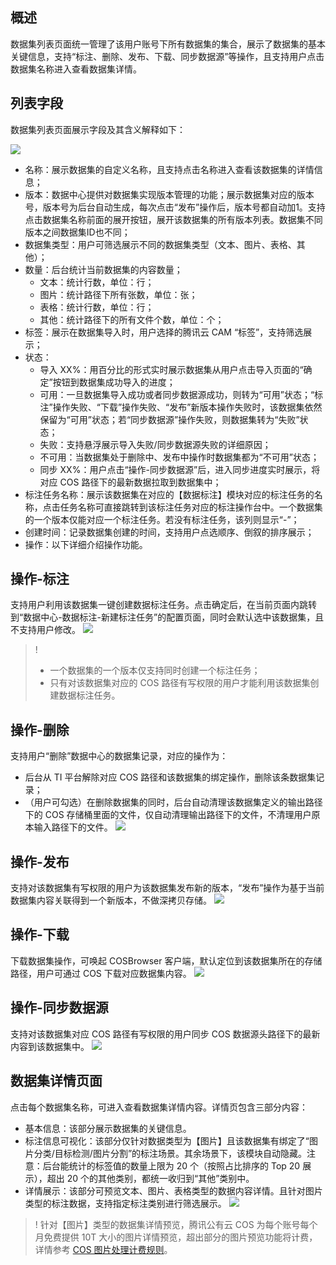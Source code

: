 ## 概述

数据集列表页面统一管理了该用户账号下所有数据集的集合，展示了数据集的基本关键信息，支持“标注、删除、发布、下载、同步数据源”等操作，且支持用户点击数据集名称进入查看数据集详情。



## 列表字段

数据集列表页面展示字段及其含义解释如下：

![](https://qcloudimg.tencent-cloud.cn/raw/e1ced800820c8866971ca64e82bcaf37.png)

- 名称：展示数据集的自定义名称，且支持点击名称进入查看该数据集的详情信息；
- 版本：数据中心提供对数据集实现版本管理的功能；展示数据集对应的版本号，版本号为后台自动生成，每次点击“发布”操作后，版本号都自动加1。支持点击数据集名称前面的展开按钮，展开该数据集的所有版本列表。数据集不同版本之间数据集ID也不同；
- 数据集类型：用户可筛选展示不同的数据集类型（文本、图片、表格、其他）；
- 数量：后台统计当前数据集的内容数量；
  - 文本：统计行数，单位：行；
  - 图片：统计路径下所有张数，单位：张；
  - 表格：统计行数，单位：行；
  - 其他：统计路径下的所有文件个数，单位：个；
- 标签：展示在数据集导入时，用户选择的腾讯云 CAM “标签”，支持筛选展示；
- 状态：
  - 导入 XX%：用百分比的形式实时展示数据集从用户点击导入页面的“确定”按钮到数据集成功导入的进度；
  - 可用：一旦数据集导入成功或者同步数据源成功，则转为“可用”状态；“标注”操作失败、“下载”操作失败、“发布”新版本操作失败时，该数据集依然保留为“可用”状态；若“同步数据源”操作失败，则数据集转为“失败”状态；
  - 失败：支持悬浮展示导入失败/同步数据源失败的详细原因；
  - 不可用：当数据集处于删除中、发布中操作时数据集都为“不可用”状态；
  - 同步 XX%：用户点击“操作-同步数据源”后，进入同步进度实时展示，将对应 COS 路径下的最新数据拉取到数据集中；
- 标注任务名称：展示该数据集在对应的【数据标注】模块对应的标注任务的名称，点击任务名称可直接跳转到该标注任务对应的标注操作台中。一个数据集的一个版本仅能对应一个标注任务。若没有标注任务，该列则显示“-”；
- 创建时间：记录数据集创建的时间，支持用户点选顺序、倒叙的排序展示；
- 操作：以下详细介绍操作功能。



## 操作-标注

支持用户利用该数据集一键创建数据标注任务。点击确定后，在当前页面内跳转到“数据中心-数据标注-新建标注任务”的配置页面，同时会默认选中该数据集，且不支持用户修改。
![](https://qcloudimg.tencent-cloud.cn/raw/006cbcee95f06b0cfe0870f82b47cc5d.png)

>!
>- 一个数据集的一个版本仅支持同时创建一个标注任务；
>- 只有对该数据集对应的 COS 路径有写权限的用户才能利用该数据集创建数据标注任务。



## 操作-删除

支持用户“删除”数据中心的数据集记录，对应的操作为：

- 后台从 TI 平台解除对应 COS 路径和该数据集的绑定操作，删除该条数据集记录；
- （用户可勾选）在删除数据集的同时，后台自动清理该数据集定义的输出路径下的 COS 存储桶里面的文件，仅自动清理输出路径下的文件，不清理用户原本输入路径下的文件。
![](https://qcloudimg.tencent-cloud.cn/raw/0f4eb13085e1526de56f6809c45b1f13.png)



## 操作-发布

支持对该数据集有写权限的用户为该数据集发布新的版本，“发布”操作为基于当前数据集内容关联得到一个新版本，不做深拷贝存储。
![](https://qcloudimg.tencent-cloud.cn/raw/6621ac10054eefa88637afcd73d3e46f.png)



## 操作-下载

下载数据集操作，可唤起 COSBrowser 客户端，默认定位到该数据集所在的存储路径，用户可通过 COS 下载对应数据集内容。
![](https://qcloudimg.tencent-cloud.cn/raw/7e3581f23eab2453fd1b57fcd7ab0b37.png)



## 操作-同步数据源

支持对该数据集对应 COS 路径有写权限的用户同步 COS 数据源头路径下的最新内容到该数据集中。
![](https://qcloudimg.tencent-cloud.cn/raw/29c5d885dec6e39740c8c7836809b945.png)





## 数据集详情页面

点击每个数据集名称，可进入查看数据集详情内容。详情页包含三部分内容：

- 基本信息：该部分展示数据集的关键信息。
- 标注信息可视化：该部分仅针对数据类型为【图片】且该数据集有绑定了“图片分类/目标检测/图片分割”的标注场景。其余场景下，该模块自动隐藏。注意：后台能统计的标签值的数量上限为 20 个（按照占比排序的 Top 20 展示），超出 20 个的其他类别，都统一收归到“其他”类别中。
- 详情展示：该部分可预览文本、图片、表格类型的数据内容详情。且针对图片类型的标注数据，支持指定标注类别进行筛选展示。
![](https://qcloudimg.tencent-cloud.cn/raw/f7df83dd581bd58f039d1e5acd652f2d.png)

>! 针对【图片】类型的数据集详情预览，腾讯公有云 COS 为每个账号每个月免费提供 10T 大小的图片详情预览，超出部分的图片预览功能将计费，详情参考 [COS 图片处理计费规则](https://cloud.tencent.com/document/product/460/36381)。



